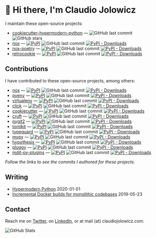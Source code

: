 # 👋 Hi there, I'm Claudio Jolowicz

I maintain these open-source projects:

<!-- [[[cog

repos = [
    "cjolowicz/cookiecutter-hypermodern-python",
]

for repo in repos:
    org, _, package = repo.partition("/")
    entry = f"""\
- [{package}](https://github.com/{repo}) &mdash;
  ![GitHub last commit](https://img.shields.io/github/last-commit/{repo}?logo=python&style=flat-square)
  ![GitHub stars](https://img.shields.io/github/stars/{repo}?style=flat-square)
"""
    cog.out(entry)

repos = [
    "theacodes/nox",
    "cjolowicz/nox-poetry",
    "cjolowicz/retrocookie",
]

for repo in repos:
    org, _, package = repo.partition("/")
    entry = f"""\
- [{package}](https://github.com/{repo}) &mdash;
  [![PyPI](https://img.shields.io/pypi/v/{package}?style=flat-square)](https://pypi.org/project/{package})
  ![GitHub last commit](https://img.shields.io/github/last-commit/{repo}?logo=python&style=flat-square)
  [![PyPI - Downloads](https://img.shields.io/pypi/dm/{package}?style=flat-square)](https://pypistats.org/packages/{package})
"""
    cog.out(entry)

]]] -->
- [cookiecutter-hypermodern-python](https://github.com/cjolowicz/cookiecutter-hypermodern-python) &mdash;
  ![GitHub last commit](https://img.shields.io/github/last-commit/cjolowicz/cookiecutter-hypermodern-python?logo=python&style=flat-square)
  ![GitHub stars](https://img.shields.io/github/stars/cjolowicz/cookiecutter-hypermodern-python?style=flat-square)
- [nox](https://github.com/theacodes/nox) &mdash;
  [![PyPI](https://img.shields.io/pypi/v/nox?style=flat-square)](https://pypi.org/project/nox)
  ![GitHub last commit](https://img.shields.io/github/last-commit/theacodes/nox?logo=python&style=flat-square)
  [![PyPI - Downloads](https://img.shields.io/pypi/dm/nox?style=flat-square)](https://pypistats.org/packages/nox)
- [nox-poetry](https://github.com/cjolowicz/nox-poetry) &mdash;
  [![PyPI](https://img.shields.io/pypi/v/nox-poetry?style=flat-square)](https://pypi.org/project/nox-poetry)
  ![GitHub last commit](https://img.shields.io/github/last-commit/cjolowicz/nox-poetry?logo=python&style=flat-square)
  [![PyPI - Downloads](https://img.shields.io/pypi/dm/nox-poetry?style=flat-square)](https://pypistats.org/packages/nox-poetry)
- [retrocookie](https://github.com/cjolowicz/retrocookie) &mdash;
  [![PyPI](https://img.shields.io/pypi/v/retrocookie?style=flat-square)](https://pypi.org/project/retrocookie)
  ![GitHub last commit](https://img.shields.io/github/last-commit/cjolowicz/retrocookie?logo=python&style=flat-square)
  [![PyPI - Downloads](https://img.shields.io/pypi/dm/retrocookie?style=flat-square)](https://pypistats.org/packages/retrocookie)
<!-- [[[end]]] -->

## Contributions

I have contributed to these open-source projects, among others:

<!-- [[[cog

repos = [
    "theacodes/nox",
    "pyenv/pyenv",
    "pypa/virtualenv",
    "pallets/click",
    "cookiecutter/cookiecutter",
    "cruft/cruft",
    "libgit2/pygit2",
    "sdispater/tomlkit",
    "agronholm/typeguard",
    "python/mypy",
    "HypothesisWorks/hypothesis",
    "pytest-dev/pluggy",
    "executablebooks/mdit-py-plugins",
]

for repo in repos:
    org, _, package = repo.partition("/")

    if package == "click":
        url = "https://github.com/pallets/click/pull/1582/commits/b38cb0e2b1372c933ea42975632ee5792cef08cf"
    else:
        url = f"https://github.com/{org}/{package}/commits?author=cjolowicz"

    entry = f"""\
- [{package}]({url}) &mdash;
  [![PyPI](https://img.shields.io/pypi/v/{package}?style=flat-square)](https://pypi.org/project/{package})
  ![GitHub last commit](https://img.shields.io/github/last-commit/{repo}?logo=python&style=flat-square)
  [![PyPI - Downloads](https://img.shields.io/pypi/dm/{package}?style=flat-square)](https://pypistats.org/packages/{package})
"""
    cog.out(entry)

]]] -->
- [nox](https://github.com/theacodes/nox/commits?author=cjolowicz) &mdash;
  [![PyPI](https://img.shields.io/pypi/v/nox?style=flat-square)](https://pypi.org/project/nox)
  ![GitHub last commit](https://img.shields.io/github/last-commit/theacodes/nox?logo=python&style=flat-square)
  [![PyPI - Downloads](https://img.shields.io/pypi/dm/nox?style=flat-square)](https://pypistats.org/packages/nox)
- [pyenv](https://github.com/pyenv/pyenv/commits?author=cjolowicz) &mdash;
  [![PyPI](https://img.shields.io/pypi/v/pyenv?style=flat-square)](https://pypi.org/project/pyenv)
  ![GitHub last commit](https://img.shields.io/github/last-commit/pyenv/pyenv?logo=python&style=flat-square)
  [![PyPI - Downloads](https://img.shields.io/pypi/dm/pyenv?style=flat-square)](https://pypistats.org/packages/pyenv)
- [virtualenv](https://github.com/pypa/virtualenv/commits?author=cjolowicz) &mdash;
  [![PyPI](https://img.shields.io/pypi/v/virtualenv?style=flat-square)](https://pypi.org/project/virtualenv)
  ![GitHub last commit](https://img.shields.io/github/last-commit/pypa/virtualenv?logo=python&style=flat-square)
  [![PyPI - Downloads](https://img.shields.io/pypi/dm/virtualenv?style=flat-square)](https://pypistats.org/packages/virtualenv)
- [click](https://github.com/pallets/click/pull/1582/commits/b38cb0e2b1372c933ea42975632ee5792cef08cf) &mdash;
  [![PyPI](https://img.shields.io/pypi/v/click?style=flat-square)](https://pypi.org/project/click)
  ![GitHub last commit](https://img.shields.io/github/last-commit/pallets/click?logo=python&style=flat-square)
  [![PyPI - Downloads](https://img.shields.io/pypi/dm/click?style=flat-square)](https://pypistats.org/packages/click)
- [cookiecutter](https://github.com/cookiecutter/cookiecutter/commits?author=cjolowicz) &mdash;
  [![PyPI](https://img.shields.io/pypi/v/cookiecutter?style=flat-square)](https://pypi.org/project/cookiecutter)
  ![GitHub last commit](https://img.shields.io/github/last-commit/cookiecutter/cookiecutter?logo=python&style=flat-square)
  [![PyPI - Downloads](https://img.shields.io/pypi/dm/cookiecutter?style=flat-square)](https://pypistats.org/packages/cookiecutter)
- [cruft](https://github.com/cruft/cruft/commits?author=cjolowicz) &mdash;
  [![PyPI](https://img.shields.io/pypi/v/cruft?style=flat-square)](https://pypi.org/project/cruft)
  ![GitHub last commit](https://img.shields.io/github/last-commit/cruft/cruft?logo=python&style=flat-square)
  [![PyPI - Downloads](https://img.shields.io/pypi/dm/cruft?style=flat-square)](https://pypistats.org/packages/cruft)
- [pygit2](https://github.com/libgit2/pygit2/commits?author=cjolowicz) &mdash;
  [![PyPI](https://img.shields.io/pypi/v/pygit2?style=flat-square)](https://pypi.org/project/pygit2)
  ![GitHub last commit](https://img.shields.io/github/last-commit/libgit2/pygit2?logo=python&style=flat-square)
  [![PyPI - Downloads](https://img.shields.io/pypi/dm/pygit2?style=flat-square)](https://pypistats.org/packages/pygit2)
- [tomlkit](https://github.com/sdispater/tomlkit/commits?author=cjolowicz) &mdash;
  [![PyPI](https://img.shields.io/pypi/v/tomlkit?style=flat-square)](https://pypi.org/project/tomlkit)
  ![GitHub last commit](https://img.shields.io/github/last-commit/sdispater/tomlkit?logo=python&style=flat-square)
  [![PyPI - Downloads](https://img.shields.io/pypi/dm/tomlkit?style=flat-square)](https://pypistats.org/packages/tomlkit)
- [typeguard](https://github.com/agronholm/typeguard/commits?author=cjolowicz) &mdash;
  [![PyPI](https://img.shields.io/pypi/v/typeguard?style=flat-square)](https://pypi.org/project/typeguard)
  ![GitHub last commit](https://img.shields.io/github/last-commit/agronholm/typeguard?logo=python&style=flat-square)
  [![PyPI - Downloads](https://img.shields.io/pypi/dm/typeguard?style=flat-square)](https://pypistats.org/packages/typeguard)
- [mypy](https://github.com/python/mypy/commits?author=cjolowicz) &mdash;
  [![PyPI](https://img.shields.io/pypi/v/mypy?style=flat-square)](https://pypi.org/project/mypy)
  ![GitHub last commit](https://img.shields.io/github/last-commit/python/mypy?logo=python&style=flat-square)
  [![PyPI - Downloads](https://img.shields.io/pypi/dm/mypy?style=flat-square)](https://pypistats.org/packages/mypy)
- [hypothesis](https://github.com/HypothesisWorks/hypothesis/commits?author=cjolowicz) &mdash;
  [![PyPI](https://img.shields.io/pypi/v/hypothesis?style=flat-square)](https://pypi.org/project/hypothesis)
  ![GitHub last commit](https://img.shields.io/github/last-commit/HypothesisWorks/hypothesis?logo=python&style=flat-square)
  [![PyPI - Downloads](https://img.shields.io/pypi/dm/hypothesis?style=flat-square)](https://pypistats.org/packages/hypothesis)
- [pluggy](https://github.com/pytest-dev/pluggy/commits?author=cjolowicz) &mdash;
  [![PyPI](https://img.shields.io/pypi/v/pluggy?style=flat-square)](https://pypi.org/project/pluggy)
  ![GitHub last commit](https://img.shields.io/github/last-commit/pytest-dev/pluggy?logo=python&style=flat-square)
  [![PyPI - Downloads](https://img.shields.io/pypi/dm/pluggy?style=flat-square)](https://pypistats.org/packages/pluggy)
- [mdit-py-plugins](https://github.com/executablebooks/mdit-py-plugins/commits?author=cjolowicz) &mdash;
  [![PyPI](https://img.shields.io/pypi/v/mdit-py-plugins?style=flat-square)](https://pypi.org/project/mdit-py-plugins)
  ![GitHub last commit](https://img.shields.io/github/last-commit/executablebooks/mdit-py-plugins?logo=python&style=flat-square)
  [![PyPI - Downloads](https://img.shields.io/pypi/dm/mdit-py-plugins?style=flat-square)](https://pypistats.org/packages/mdit-py-plugins)
<!-- [[[end]]] -->

*Follow the links to see the commits I authored for these projects.*

## Writing

- [Hypermodern Python](https://cjolowicz.github.io/posts/hypermodern-python-01-setup/) 2020-01-01
- [Incremental Docker builds for monolithic codebases](https://cjolowicz.github.io/posts/incremental-docker-builds-for-monolithic-codebases/) 2019-05-23

## Contact

Reach me on [Twitter], on [LinkedIn], or at mail (at) claudiojolowicz.com.

[Twitter]: https://twitter.com/cjolowicz
[LinkedIn]: https://linkedin.com/in/cjolowicz

<img align="left" alt="GitHub Stats" src="https://github-readme-stats.vercel.app/api?username=cjolowicz&show_icons=true&hide_border=true" />
